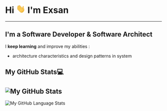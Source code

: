 # Hi <img src="https://raw.githubusercontent.com/ABSphreak/ABSphreak/master/gifs/Hi.gif" width="30px"> I'm Exsan
---
## I'm a Software Developer & Software Architect

I **keep learning** and improve my abilities :
- architecture characteristics and design patterns in system

## My GitHub Stats💻
![My GitHub Stats](https://github-readme-stats.vercel.app/api/?username=ehsangh7&count_private=true&theme=tokyonight&showicons=true)
---
![My GitHub Language Stats](https://github-readme-stats.vercel.app/api/top-langs/?username=ehsangh7&langs_count=5&theme=tokyonight)

<!-- ![](https://github.com/ehsangh7/github-stats/blob/master/generated/overview.svg) -->

